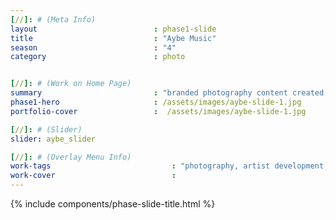```yaml
---
[//]: # (Meta Info)
layout                          : phase1-slide
title 					        : "Aybe Music"
season				            : "4"
category						: photo


[//]: # (Work on Home Page)
summary                         : "branded photography content created for singer and songwriter, AYBE"
phase1-hero                     : /assets/images/aybe-slide-1.jpg
portfolio-cover					:  /assets/images/aybe-slide-1.jpg

[//]: # (Slider)
slider: aybe_slider

[//]: # (Overlay Menu Info)
work-tags 							: "photography, artist development, brand management, brand strategy"
work-cover							:
---
```


{% include components/phase-slide-title.html %}
